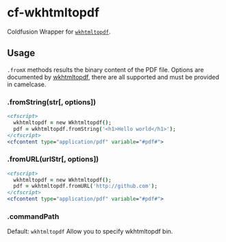 
# cf-wkhtmltopdf

Coldfusion Wrapper for [`wkhtmltopdf`](http://wkhtmltopdf.org/).


## Usage

`.fromX` methods results the binary content of the PDF file. Options are documented by [wkhtmltopdf](http://wkhtmltopdf.org/usage/wkhtmltopdf.txt), there are all supported and must be provided in camelcase.

### .fromString(str[, options])

```cfm
<cfscript>
  wkhtmltopdf = new Wkhtmltopdf();
  pdf = wkhtmltopdf.fromString('<h1>Hello world</h1>');
</cfscript>
<cfcontent type="application/pdf" variable="#pdf#">
```

### .fromURL(urlStr[, options])

```cfm
<cfscript>
  wkhtmltopdf = new Wkhtmltopdf();
  pdf = wkhtmltopdf.fromURL('http://github.com');
</cfscript>
<cfcontent type="application/pdf" variable="#pdf#">
```

### .commandPath

Default: `wkhtmltopdf`
Allow you to specify wkhtmltopdf bin.

